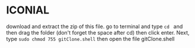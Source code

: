 # ICONIAL
download and extract the zip of this file. go to terminal and type `cd ` and then drag the folder (don't forget the space after cd) then click enter. Next, type ` sudo chmod 755 gitClone.shell `
then open the file gitClone.shell
